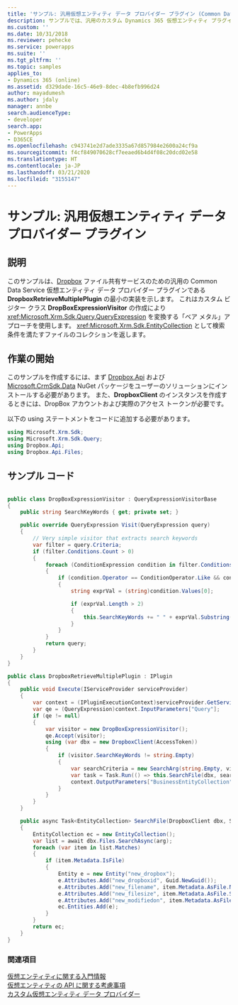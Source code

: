 ```yaml
---
title: 'サンプル: 汎用仮想エンティティ データ プロバイダー プラグイン (Common Data Service) | Microsoft Docs'
description: サンプルでは、汎用のカスタム Dynamics 365 仮想エンティティ プラグインの実行方法を説明しています。
ms.custom: ''
ms.date: 10/31/2018
ms.reviewer: pehecke
ms.service: powerapps
ms.suite: ''
ms.tgt_pltfrm: ''
ms.topic: samples
applies_to:
- Dynamics 365 (online)
ms.assetid: d329dade-16c5-46e9-8dec-4b8efb996d24
author: mayadumesh
ms.author: jdaly
manager: annbe
search.audienceType:
- developer
search.app:
- PowerApps
- D365CE
ms.openlocfilehash: c943741e2d7ade3335a67d857984e2600a24cf9a
ms.sourcegitcommit: f4cf849070628cf7eeaed6b4d4f08c20dcd02e58
ms.translationtype: HT
ms.contentlocale: ja-JP
ms.lasthandoff: 03/21/2020
ms.locfileid: "3155147"
---
```

# <a name="sample-generic-virtual-entity-data-provider-plug-in"></a>サンプル: 汎用仮想エンティティ データ プロバイダー プラグイン

## <a name="demonstrates"></a>説明

このサンプルは、[Dropbox](https://www.dropbox.com/) ファイル共有サービスのための汎用の Common Data Service 仮想エンティティ データ プロバイダー プラグインである **DropboxRetrieveMultiplePlugin** の最小の実装を示します。 これはカスタム ビジター クラス **DropBoxExpressionVisitor** の作成により <xref:Microsoft.Xrm.Sdk.Query.QueryExpression> を変換する「ベア メタル」アプローチを使用します。 <xref:Microsoft.Xrm.Sdk.EntityCollection> として検索条件を満たすファイルのコレクションを返します。 

## <a name="getting-started"></a>作業の開始

このサンプルを作成するには、まず [Dropbox.Api](https://www.nuget.org/packages/Dropbox.Api/) および [Microsoft.CrmSdk.Data](https://www.nuget.org/packages/Microsoft.CrmSdk.Data/) NuGet パッケージをユーザーのソリューションにインストールする必要があります。  また、**DropboxClient** のインスタンスを作成するときには、DropBox アカウントおよび実際のアクセス トークンが必要です。

以下の using ステートメントをコードに追加する必要があります。

```csharp
using Microsoft.Xrm.Sdk;
using Microsoft.Xrm.Sdk.Query;
using Dropbox.Api;
using Dropbox.Api.Files;
```

## <a name="sample-code"></a>サンプル コード  

```csharp  

public class DropBoxExpressionVisitor : QueryExpressionVisitorBase
{
    public string SearchKeyWords { get; private set; }

    public override QueryExpression Visit(QueryExpression query)
    {
        // Very simple visitor that extracts search keywords
        var filter = query.Criteria;
        if (filter.Conditions.Count > 0)
        {
            foreach (ConditionExpression condition in filter.Conditions)
            {
                if (condition.Operator == ConditionOperator.Like && condition.Values.Count > 0)
                {
                    string exprVal = (string)condition.Values[0];

                    if (exprVal.Length > 2)
                    {
                        this.SearchKeyWords += " " + exprVal.Substring(1, exprVal.Length - 2);
                    }
                }
            }
            return query;
        }
    }
}

public class DropboxRetrieveMultiplePlugin : IPlugin
{
    public void Execute(IServiceProvider serviceProvider)
    {
        var context = (IPluginExecutionContext)serviceProvider.GetService(typeof(IPluginExecutionContext));
        var qe = (QueryExpression)context.InputParameters["Query"];
        if (qe != null)
        {
            var visitor = new DropBoxExpressionVisitor();
            qe.Accept(visitor);
            using (var dbx = new DropboxClient(AccessToken))
            {
                if (visitor.SearchKeyWords != string.Empty)
                {
                    var searchCriteria = new SearchArg(string.Empty, visitor.SearchKeyWords);
                    var task = Task.Run(() => this.SearchFile(dbx, searchCriteria));
                    context.OutputParameters["BusinessEntityCollection"] = task.Result;
                }
            }
        }
    }

    public async Task<EntityCollection> SearchFile(DropboxClient dbx, SearchArg arg)
    {
        EntityCollection ec = new EntityCollection();
        var list = await dbx.Files.SearchAsync(arg);
        foreach (var item in list.Matches)
        {
            if (item.Metadata.IsFile)
            {
                Entity e = new Entity("new_dropbox");
                e.Attributes.Add("new_dropboxid", Guid.NewGuid());
                e.Attributes.Add("new_filename", item.Metadata.AsFile.Name);
                e.Attributes.Add("new_filesize", item.Metadata.AsFile.Size);
                e.Attributes.Add("new_modifiedon", item.Metadata.AsFile.ServerModified);
                ec.Entities.Add(e);
            }
        }
        return ec;
    }
}

``` 

### <a name="see-also"></a>関連項目

[仮想エンティティに関する入門情報](get-started-ve.md)<br />
[仮想エンティティの API に関する考慮事項](api-considerations-ve.md)<br />
[カスタム仮想エンティティ データ プロバイダー](custom-ve-data-providers.md)